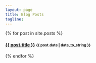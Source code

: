 ```yaml
---
layout: page
title: Blog Posts
tagline: 
---
```


{% for post in site.posts %}
  <h4><a href="{{ BASE_PATH }}{{ post.url }}">{{ post.title }}</a> <small>{{ post.date | date_to_string }}</small></h4>
{% endfor %}
